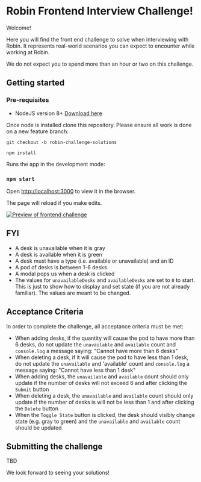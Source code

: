 # Robin Frontend Interview Challenge!

Welcome!

Here you will find the front end challenge to solve when interviewing with Robin. It represents real-world scenarios you can expect to encounter while working at Robin.

We do not expect you to spend more than an hour or two on this challenge.

## Getting started

### Pre-requisites

-   NodeJS version 8+  [Download here](https://nodejs.org/en/)

Once node is installed clone this repository. Please ensure all work is done on a new feature branch:

```
git checkout -b robin-challenge-solutions
```

```
npm install
```
Runs the app in the development mode:

### `npm start`

Open [http://localhost:3000](http://localhost:3000) to view it in the browser.

The page will reload if you make edits.

[![Preview of frontend challenge](https://i.postimg.cc/N0BhCn7d/Screen-Shot-2020-11-30-at-8-09-35-PM.png)](https://postimg.cc/hXy3fpYm)

## FYI
- A desk is unavailable when it is gray
- A desk is available when it is green
- A desk must have a type (i.e. available or unavailable) and an ID
- A pod of desks is between 1-6 desks
- A modal pops us when a desk is clicked
- The values for `unavailableDesks` and `availableDesks` are set to `0` to start. This is just to show how to display and set state (if you are not already familiar). The values are meant to be changed.


## Acceptance Criteria
In order to complete the challenge, all acceptance criteria must be met:

- When adding desks, if the quantity will cause the pod to have more than 6 desks, do not update the `unavailable` and `available` count and `console.log` a message saying: "Cannot have more than 6 desks"
- When deleting a desk, if it will cause the pod to have less than 1 desk, do not update the `unavailable` and 'available' count and `console.log` a message saying: "Cannot have less than 1 desk"
- When adding desks, the `unavailable` and `available` count should only update if the number of desks will not exceed 6 and after clicking the `Submit` button
- When deleting a desk, the `unavailable` and `available` count should only update if the number of desks is will not be less than 1 and after clicking the `Delete` button
- When the `Toggle State` button is clicked, the desk should visibly change state (e.g. gray to green) and the `unavailable` and `available` count should be updated

## Submitting the challenge

TBD

We look forward to seeing your solutions!
